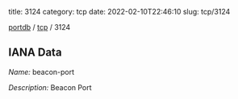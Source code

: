 title: 3124
category: tcp
date: 2022-02-10T22:46:10
slug: tcp/3124

[portdb](/) / [tcp](/category/tcp.html) / 3124


## IANA Data

_Name:_ beacon-port

_Description:_ Beacon Port

